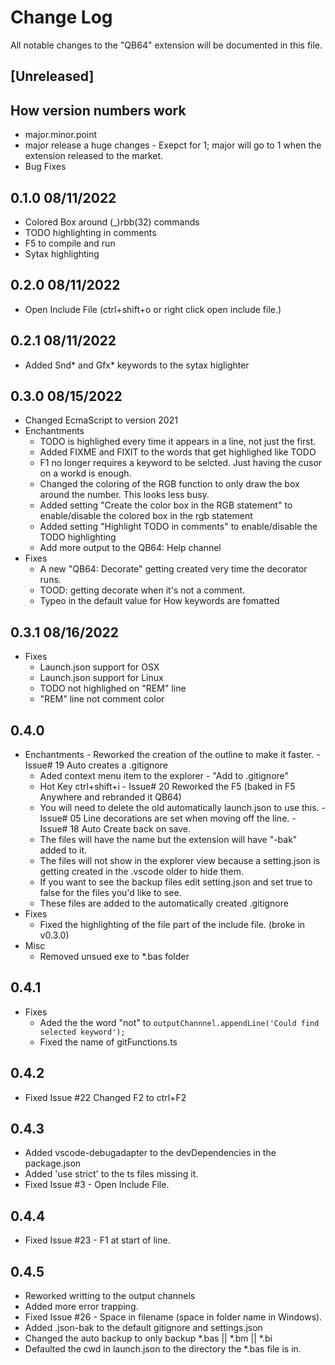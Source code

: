 # Change Log

All notable changes to the "QB64" extension will be documented in this file.

## [Unreleased]

## How version numbers work
  - major.minor.point
  - major release a huge changes  - Exepct for 1; major will go to 1 when the extension released to the market.
  - Bug Fixes

## 0.1.0 08/11/2022
  - Colored Box around (_)rbb(32) commands
  - TODO highlighting in comments
  - F5 to compile and run
  - Sytax highlighting

## 0.2.0 08/11/2022
  - Open Include File (ctrl+shift+o or right click open include file.)

## 0.2.1 08/11/2022
  - Added Snd* and Gfx* keywords to the sytax higlighter

## 0.3.0 08/15/2022
- Changed EcmaScript to version 2021
 - Enchantments
   - TODO is highlighed every time it appears in a line, not just the first.
   - Added FIXME and FIXIT to the words that get highlighed like TODO
   - F1 no longer requires a keyword to be selcted.  Just having the cusor on a workd is enough.
   - Changed the coloring of the RGB function to only draw the box around the number. This looks less busy.
   - Added setting "Create the color box in the RGB statement" to enable/disable the colored box in the rgb statement
   - Added setting "Highlight TODO in comments" to enable/disable the TODO highlighting
   - Add more output to the QB64: Help channel
 - Fixes
   - A new "QB64: Decorate" getting created very time the decorator runs.
   - TOOD: getting decorate when it's not a comment.
   - Typeo in the default value for How keywords are fomatted

## 0.3.1 08/16/2022
- Fixes 
   - Launch.json support for OSX
   - Launch.json support for Linux
   - TODO not highlighed on "REM" line
   - "REM" line not comment color

## 0.4.0
   - Enchantments
    - Reworked the creation of the outline to make it faster.
    - Issue# 19 Auto creates a .gitignore
      - Aded context menu item to the explorer - "Add to .gitignore"
      - Hot Key ctrl+shift+i 
    - Issue# 20 Reworked the F5 (baked in F5 Anywhere and rebranded it QB64)
      - You will need to delete the old automatically launch.json to use this.
    - Issue# 05 Line decorations are set when moving off the line.
    - Issue# 18 Auto Create back on save.
      - The files will have the name but the extension will have "-bak" added to it.
      - The files will not show in the explorer view because a setting.json is getting created in the .vscode older to hide them.
      - If you want to see the backup files edit setting.json and set true to false for the files you'd like to see.
      - These files are added to the automatically created .gitignore
  - Fixes
    - Fixed the highlighting of the file part of the include file. (broke in v0.3.0)    
  - Misc
    - Removed unsued exe to *.bas folder

## 0.4.1
  - Fixes
    - Aded the the word "not" to ```outputChannnel.appendLine('Could find selected keyword');```
    - Fixed the name of gitFunctions.ts

## 0.4.2
  - Fixed Issue #22 Changed F2 to ctrl+F2

## 0.4.3
   - Added vscode-debugadapter to the devDependencies in the package.json
   - Added 'use strict' to the ts files missing it.
   - Fixed Issue #3 - Open Include File.

## 0.4.4
   - Fixed Issue #23 - F1 at start of line.

## 0.4.5
   - Reworked writting to the output channels
   - Added more error trapping.
   - Fixed Issue #26 - Space in filename (space in folder name in Windows).
   - Added .json-bak to the default gitignore and settings.json
   - Changed the auto backup to only backup *.bas || *.bm || *.bi
   - Defaulted the cwd in launch.json to the directory the *.bas file is in.
